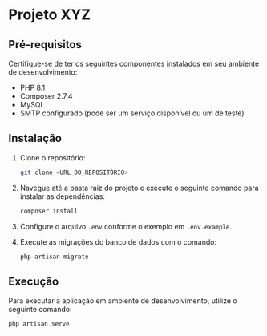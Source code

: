 # Projeto XYZ

## Pré-requisitos

Certifique-se de ter os seguintes componentes instalados em seu ambiente de desenvolvimento:

- PHP 8.1
- Composer 2.7.4
- MySQL
- SMTP configurado (pode ser um serviço disponível ou um de teste)

## Instalação

1. Clone o repositório:

    ```bash
    git clone <URL_DO_REPOSITÓRIO>
    ```

2. Navegue até a pasta raiz do projeto e execute o seguinte comando para instalar as dependências:

    ```bash
    composer install
    ```

3. Configure o arquivo `.env` conforme o exemplo em `.env.example`.

4. Execute as migrações do banco de dados com o comando:

    ```bash
    php artisan migrate
    ```

## Execução

Para executar a aplicação em ambiente de desenvolvimento, utilize o seguinte comando:

```bash
php artisan serve
